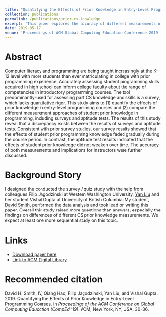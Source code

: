 ```yaml
---
title: "Quantifying the Effects of Prior Knowledge in Entry-Level Programming Courses"
collection: publications
permalink: /publications/prior-cs-knowledge
excerpt: 'This paper explores the accuracy of different measurements of student prior knowledge in CS, and the effects of student prior knowledge in CS on their performance in CS1.'
date: 2019-05-17
venue: 'Proceedings of ACM Global Computing Education Conference 2019'
---
```


Abstract
======
Computer literacy and programming are being taught increasingly at the K-12 level with more students than ever matriculating in college with prior programming experience. Accurately assessing student programming skills acquired in high school can inform college faculty about the range of competencies in introductory programming courses. The tool predominantly-used for assessing past CS knowledge and skills is a survey, which lacks quantitative rigor. This study aims to (1) quantify the effects of prior knowledge in entry-level programming courses and (2) compare the different measurement approaches of student prior knowledge in programming, including surveys and aptitude tests. The results of this study reveal that a discrepancy exists between the results of surveys and aptitude tests. Consistent with prior survey studies, our survey results showed that the effects of student prior programming knowledge faded gradually during the course period. In contrast, the aptitude test results indicated that the effects of student prior knowledge did not weaken over time. The accuracy of both measurements and implications for instructors were further discussed.

Background Story
======
I designed the conducted the survey / quiz study with the help from colleagues Filip Jagodzinski at Western Washington University, [Yan Liu](https://ecps.educ.ubc.ca/person/yan-liu/) and her student Vishal Gupta at University of British Columbia. My student, [David Smith](https://www.linkedin.com/in/david-smith-1b9499102), performed the data analysis and took lead on writing this paper. Overall this study raised more questions than answers, especially the findings on differences of different CS prior knowledge measurements. We expect at least one more sequential study on this topic.

Links
======
* [Download paper here](http://qhao.info/downloads/comped-2019.pdf)
* [Link to ACM Digital Library](https://dl.acm.org/citation.cfm?doid=3300115.3309503)

Recommended citation
======
David H. Smith, IV, Qiang Hao, Filip Jagodzinski, Yan Liu, and Vishal Gupta. 2019. Quantifying the Effects of Prior Knowledge in Entry-Level Programming Courses. In *Proceedings of the ACM Conference on Global Computing Education (CompEd '19)*. ACM, New York, NY, USA, 30-36.
